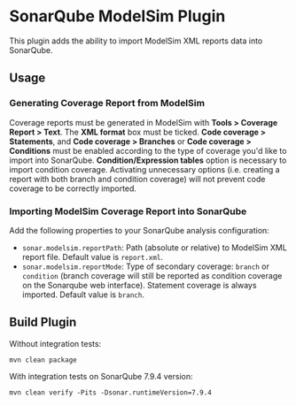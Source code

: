 # SonarQube ModelSim Plugin

This plugin adds the ability to import ModelSim XML reports data into SonarQube.

## Usage

### Generating Coverage Report from ModelSim
Coverage reports must be generated in ModelSim with **Tools > Coverage Report > Text**. The **XML format** box must be ticked.
**Code coverage > Statements**, and **Code coverage > Branches** or **Code coverage > Conditions** must be enabled
according to the type of coverage you'd like to import into SonarQube. **Condition/Expression tables** option is necessary
to import condition coverage. Activating unnecessary options (i.e. creating a report with both branch and condition coverage)
will not prevent code coverage to be correctly imported.

### Importing ModelSim Coverage Report into SonarQube
Add the following properties to your SonarQube analysis configuration:
* `sonar.modelsim.reportPath`: Path (absolute or relative) to ModelSim XML report file. Default value is `report.xml`.
* `sonar.modelsim.reportMode`: Type of secondary coverage: `branch` or `condition` (branch coverage will still be 
reported as condition coverage on the Sonarqube web interface). Statement coverage is always imported.
Default value is `branch`.


## Build Plugin

Without integration tests:
```
mvn clean package
```

With integration tests on SonarQube 7.9.4 version:
```
mvn clean verify -Pits -Dsonar.runtimeVersion=7.9.4
```
